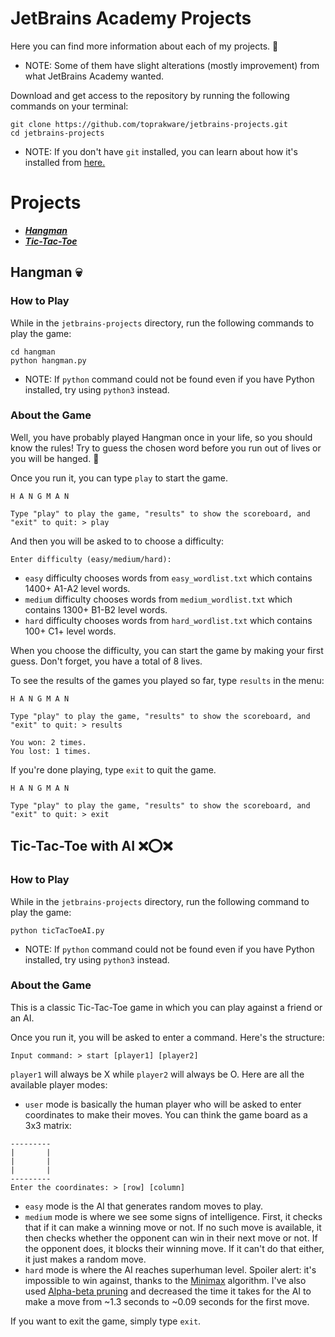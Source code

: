 # JetBrains Academy Projects
Here you can find more information about each of my projects. 🚀
- NOTE: Some of them have slight alterations (mostly improvement) from what JetBrains Academy wanted.

Download and get access to the repository by running the following commands on your terminal:
```
git clone https://github.com/toprakware/jetbrains-projects.git
cd jetbrains-projects
```
- NOTE: If you don't have `git` installed, you can learn about how it's installed from [here.](https://github.com/git-guides/install-git)

# Projects

* ***[Hangman](https://github.com/toprakware/jetbrains-projects#hangman-)***
* ***[Tic-Tac-Toe](https://github.com/toprakware/jetbrains-projects#tic-tac-toe-with-ai-)***

## Hangman 💀
### How to Play
While in the `jetbrains-projects` directory, run the following commands to play the game:
```
cd hangman
python hangman.py
```
- NOTE: If `python` command could not be found even if you have Python installed, try using `python3` instead.


### About the Game
Well, you have probably played Hangman once in your life, so you should know the rules! Try to guess the chosen word before you run out of lives or you will be hanged. 🙂 

Once you run it, you can type `play` to start the game.
```
H A N G M A N

Type "play" to play the game, "results" to show the scoreboard, and "exit" to quit: > play
```
And then you will be asked to to choose a difficulty:
```
Enter difficulty (easy/medium/hard):
```
- `easy` difficulty chooses words from `easy_wordlist.txt` which contains 1400+ A1-A2 level words.
- `medium` difficulty chooses words from `medium_wordlist.txt` which contains 1300+ B1-B2 level words.
- `hard` difficulty chooses words from `hard_wordlist.txt` which contains 100+ C1+ level words.

When you choose the difficulty, you can start the game by making your first guess. Don't forget, you have a total of 8 lives.

To see the results of the games you played so far, type `results` in the menu:
```
H A N G M A N

Type "play" to play the game, "results" to show the scoreboard, and "exit" to quit: > results
```
```
You won: 2 times.
You lost: 1 times.
```
If you're done playing, type `exit` to quit the game.
```
H A N G M A N

Type "play" to play the game, "results" to show the scoreboard, and "exit" to quit: > exit
```


## Tic-Tac-Toe with AI ❌⭕❌
### How to Play
While in the `jetbrains-projects` directory, run the following command to play the game:
```
python ticTacToeAI.py
```
- NOTE: If `python` command could not be found even if you have Python installed, try using `python3` instead.

### About the Game
This is a classic Tic-Tac-Toe game in which you can play against a friend or an AI.

Once you run it, you will be asked to enter a command. Here's the structure: 
```
Input command: > start [player1] [player2]
```
`player1` will always be X while `player2` will always be O. Here are all the available player modes:
- `user` mode is basically the human player who will be asked to enter coordinates to make their moves. You can think the game board as a 3x3 matrix:
```
---------
|       |
|       |
|       |
---------
Enter the coordinates: > [row] [column]
```
- `easy` mode is the AI that generates random moves to play.
- `medium` mode is where we see some signs of intelligence. First, it checks that if it can make a winning move or not. If no such move is available, it then checks whether the opponent can win in their next move or not. If the opponent does, it blocks their winning move. If it can't do that either, it just makes a random move.
- `hard` mode is where the AI reaches superhuman level. Spoiler alert: it's impossible to win against, thanks to the [Minimax](https://en.wikipedia.org/wiki/Minimax) algorithm. I've also used [Alpha-beta pruning](https://en.wikipedia.org/wiki/Alpha%E2%80%93beta_pruning) and decreased the time it takes for the AI to make a move from ~1.3 seconds to ~0.09 seconds for the first move.

If you want to exit the game, simply type `exit`.
